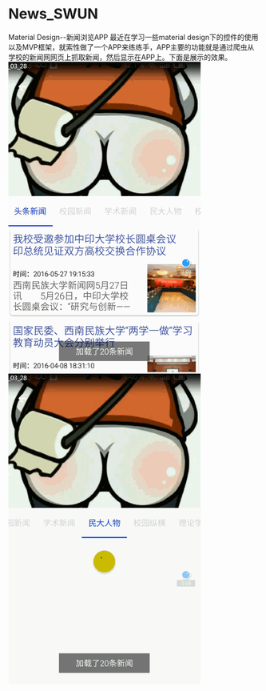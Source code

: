 # News_SWUN
Material Design--新闻浏览APP
最近在学习一些material design下的控件的使用以及MVP框架，就索性做了一个APP来练练手，APP主要的功能就是通过爬虫从学校的新闻网网页上抓取新闻，然后显示在APP上。下面是展示的效果。
![](https://raw.githubusercontent.com/522363215/News_SWUN/master/app/src/main/res/assert/show01.gif)
![](https://raw.githubusercontent.com/522363215/News_SWUN/master/app/src/main/res/assert/show02.gif)

